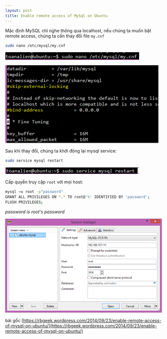 ```yaml
---
layout: post
title: Enable remote access of MySql on Ubuntu
---
```


Mặc định MySQL chỉ nghe thông qua localhost, nếu chúng ta muốn bật remote access, chúng ta cần thay đổi file `my.cnf`
<!--break-->
```bash
sudo nano /etc/mysql/my.cnf
```
![](/images/my.cnf1.png)

![](/images/my.cnf2.png)

Sau khi thay đổi, chúng ta khởi động lại mysql service:

```bash
sudo service mysql restart
```

![](/images/mysql-server.png)

Cấp quyền truy cập `root` với mọi host:

```bash
mysql –u root -p"password"
GRANT ALL PRIVILEGES ON *.* TO root@'%' IDENTIFIED BY 'password';
FLUSH PRIVILEGES;
```

*password is root's password*

![](/images/heidisql.png)	

bài gốc [https://rbgeek.wordpress.com/2014/09/23/enable-remote-access-of-mysql-on-ubuntu/](https://rbgeek.wordpress.com/2014/09/23/enable-remote-access-of-mysql-on-ubuntu/)